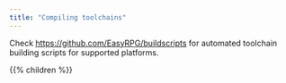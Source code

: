```yaml
---
title: "Compiling toolchains"
---
```

Check <https://github.com/EasyRPG/buildscripts> for automated toolchain building scripts for supported platforms.

{{% children  %}}